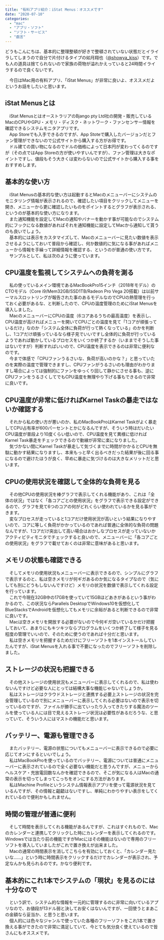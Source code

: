 ```yaml
---
title: "有料アプリ紹介：iStat Menus：オススメです"
date: "2020-07-10"
categories: 
  - "mac"
  - "アプリ・ソフト"
  - "ソフト・サービス"
  - "戯言"
---
```


どうもこんにちは、基本的に整理整頓が好きで整頓されていない状態だとイライラしてしまうので自分で片付けるタイプの如月翔也（[@showya\_kiss](http://twitter.com/showya_kiss)）です。でも人の道具は捨てられないので家族の荷物が溢れかえっていると24時間イライラするので良くないです。  
  
　今日はMac用の有料アプリ、「iStat Menus」が非常に良いよ、オススメだよというお話をしたいと思います。  

## iStat Menusとは

　iStat MenusとはオーストラリアのBjango pty Ltd社の開発・販売しているMacのCPUやGPU・メモリ・ディスク・ネットワーク・ファンセンサー情報を確認できるシステムモニタアプリです。  
　App Storeでも入手できるのですが、App Stoteで購入したバージョンだとファン管理ができないので公式サイトから購入する方がお得です。  
　ドル建ての買い物になるのでドルの価格によって日本円が変わってくるのですが（その点ではApp Storeの方が使いやすいんですが）、ファン管理は大きなポイントですし、値段もそう大きくは変わらないので公式サイトから購入する事をおすすめします。  

## 基本的な使い方

　iStat Menusの基本的な使い方は起動するとMacのメニューバーにシステムのモニタリング情報が表示されるので、確認したい項目をクリックしてメニューを開き、メニューから更に確認したいものをポイントするとグラフが表示される、というのが基本的な使い方になります。  
　また通知機能を設定してMacの通知やバナーを動かす事が可能なのでシステム的にフックになる数値があればそれを通知機能に設定してMacから通知して貰うのも良いでしょう。  
　基本的には表示をカスタマイズして、Macのメニューバーに見たい数値を表示させるようにしておいて普段から確認し、何か数値的に気になる事があればメニューから情報を手繰って詳細情報を確認する、というのが普通の使い方です。  
　サンプルとして、私は次のように使っています。  

## CPU温度を監視してシステムへの負荷を測る

　私の使っているメイン環境であるMacBookPro15インチ（2018年モデル）のCTOモデル（Core i9/Mem32GB/SSD1TB/Radeon Pro Vega 20搭載）は以前サーマルスロットリングが報告された事のあるモデルなのでCPUの熱管理を行っておく必要があるな、と判断したので、CPUの温度管理のためにiStat Menusを導入しました。  
　MacのメニューバーにCPUの温度（6コアあるうちの最高温度）を表示し、CPU温度が高ければメニューを開いてCPUごとの温度を見て「1コアが頑張っているだけ」なのか「システム全体に負荷が行って熱くなっている」のかを判断し、1コアだけ頑張っているなら様子見でいいですし全体的に負荷が行っているようであれば動かしているプロセスをいくつか終了するか（いままでそうした事はないですが）判断すればいいので、CPU温度を表示できるのは非常に便利なのです。  
　今まで体感で「CPUファンうるさいな、負荷が高いのかな？」と思っていたのを実際の温度で管理できますし、CPUファンがうるさいのも理由がわかりますし場合によっては強制的にファンをゆっくり回して静かにさせる事も、逆にCPUファンをうるさくしてでもCPU温度を無理やり下げる事もできるので非常に良いです。  

## CPU温度が非常に低ければKarnel Taskの暴走ではないか確認する

　それから私の使い方が悪いのか、私のMacBookProはKarnel Taskがよく暴走してCPU占有率が600パーセントとかになるんですが、そういう時はだいたいCPU温度が普段より10度くらい低いので、CPU温度を見て異様に低ければKarnel Task暴走をチェックできるので動線が非常に楽になりました。  
　気づかない間にKarnel Taskが暴走して気づくまでに時間がかかるとCPUを無駄に動かす結果になりますし、本来もっと早く出るべきだった結果が後に回る事になるので避けたほうが良く、早めに暴走に気づけるのは大きなメリットだと思います。  

## CPUの使用状況を確認して全体的な負荷を見る

　その他CPUの使用状況を棒グラフで表示してくれる機能があり、これは「全体の状況」ではなく「各コアごとの使用状況」をグラフで表示できる設定ができるので、グラフを見て6つのコアの何がどれくらい使われているかを見る事ができます。  
　変なプロセスが走っていると1コアだけ使用状況が高いという結果になりやすいので、コアに等しく負荷がかかっているのであれば普通に全体的な負荷の問題なんですが、1コアだけ突出して高い場合はおかしなプロセスが走っていないかアクティビティモニタでチェックすると良いので、メニューバーに「各コアごとの使用状況」をグラフで載せておくのは非常に意味があると思います。  

## メモリの状態も確認できる

　そしてメモリの使用状況もメニューバーに表示できるので、シンプルにグラフで表示するのと、私は空きメモリが何ギガあるのか気になるタイプなので（気にしても別にどうもしないんですけど）メモリの状況を数値で表示してくれる設定を行っています。  
　これで今現在32GB中の17GBを使っていて15GBほどあきがあるという事がわかるので、この状況ならParallels DesktopでWindows10を仮想化してBlueStacksでAndroidを仮想化してもメモリに余裕があると判断できるので非常に良いです。  
　Macは空きメモリを開放する必要がないので今何ギガ空いているかだけ把握しておいて、あまりにもキツキツならプログラムをいくつか終了して様子を見る程度の管理でいいので、そのために使うのであれば十分だと思います。  
　私は空きメモリを把握するためだけにフリーソフトを1本インストールしていたんですが、iStat Menusを入れる事で不要になったのでフリーソフトを削除しました。  

## ストレージの状況も把握できる

　その他ストレージの使用状況もメニューバーに表示してくれるので、私は使わないんですけど必要な人にとっては結構大事な機能じゃないでしょうか。  
　私はストレージはクラウドストレージと連携する必要上ストレージの状況を完全管理しているので別にメニューバーに表示してくれる必要はないので表示を切っているのですが、ファイルが勝手に出ていったり入ってきたりする魔法のツールを使っている人には目で見えるストレージ状況は必要性があるだろうな、と思っていて、そういう人にはマストの機能だと思います。  

## バッテリー、電源も管理できる

　またバッテリー、電源の状態についてもメニューバーに表示できるので必要に応じてオンにするといいでしょう。  
　私はMacBookProを使っているのでバッテリー、電源については普通にメニューバーに表示されているので全く必要ない機能だと思うんですが、メニューからヘルスケア・充放電回数なんかを確認できるので、そこが気になる人はMacの通常の表示を切ってしまってこっちをオンにする方法があります。  
　私はMachine Profileというシステム情報表示アプリを使って電源状況を見ているんですが、その情報と齟齬はないですし、単純にわかりやすい表示をしてくれているので便利かもしれません。  

## 時間の管理が普通に便利

　そして時間を表示してくれる機能があるんですが、これはすぐれもので、Macのカレンダーと連携してクリックした時にカレンダーを表示してくれるのです。Windowsでは当たり前の機能ですがMacにはその機能はないので専用のフリーソフトを導入していましたがこれで置き換えが出来ました。  
　Macの通常の時間表示を消してこちらを有効にしておくと、「カレンダー見たいな……」という時に時間表示をクリックするだけでカレンダーが表示され、予定なんかも見られるのです。かなり便利です。  

## 基本的にこれ1本でシステムの「現状」を見るのには十分なので

　という訳で、システム的な情報を一元的に管理するのに非常に向いているアプリなので、お値段が13ドル弱と決してお安くはないんですが、一回使うとまあこの金額なら妥当か、と思うと思います。  
　個人的には色々なジャンルで使っていた各種のフリーソフトをこれ1本で置き換える事ができたので非常に満足していて、今とても気分良く使えているので皆さんにもオススメです。
